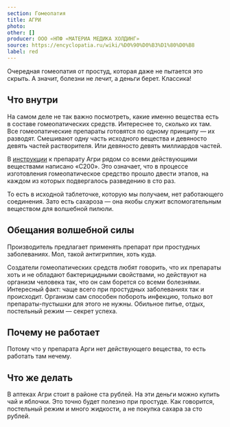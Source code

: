 ```yaml
---
section: Гомеопатия
title: АГРИ
photo:
other: []
producer: ООО «НПФ «МАТЕРИА МЕДИКА ХОЛДИНГ»
source: https://encyclopatia.ru/wiki/%D0%90%D0%B3%D1%80%D0%B8
label: red
---
```


Очередная гомеопатия от простуд, которая даже не пытается это скрыть. А значит, болезни не лечит, а деньги берет. Классика!

## Что внутри

На самом деле не так важно посмотреть, какие именно вещества есть в составе гомеопатических средств. Интереснее то, сколько их там. Все гомеопатические препараты готовятся по одному принципу — их разводят. Смешивают одну часть исходного вещества и девяносто девять частей растворителя. Или девяносто девять миллиардов частей.

В [инструкции](https://www.vidal.ru/drugs/agri_antigrippin_homeopatic___35143) к препарату Агри рядом со всеми действующими веществами написано «C200». Это означает, что в процессе изготовления гомеопатическое средство прошло двести этапов, на каждом из которых подвергалось разведению в сто раз.

То есть в исходной таблеточке, которую мы получаем, нет работающего соединения. Зато есть сахароза ― она якобы служит вспомогательным веществом для волшебной пилюли.

## Обещания волшебной силы

Производитель предлагает применять препарат при простудных заболеваниях. Мол, такой антигриппин, хоть куда.

Создатели гомеопатических средств любят говорить, что их препараты хоть и не обладают бактерицидными свойствами, но действуют на организм человека так, что он сам борется со всеми болезнями. Интересный факт: чаще всего при простудных заболеваниях так и происходит. Организм сам способен побороть инфекцию, только вот препараты-пустышки для этого не нужны. Обильное питье, отдых, постельный режим — секрет успеха.

## Почему не работает

Потому что у препарата Арги нет действующего вещества, то есть работать там нечему.

## Что же делать

В аптеках Агри стоит в районе ста рублей. На эти деньги можно купить чай и яблочки. Это точно будет полезно при простуде. Как говорится, постельный режим и много жидкости, а не покупка сахара за сто рублей.